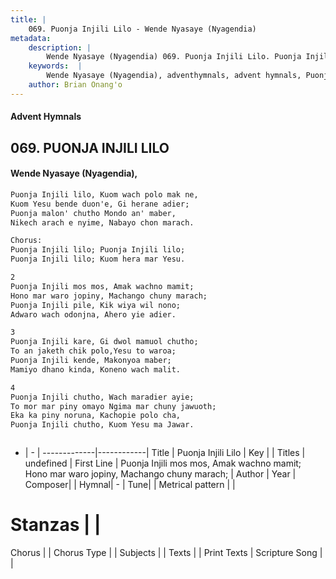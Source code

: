 ```yaml
---
title: |
    069. Puonja Injili Lilo - Wende Nyasaye (Nyagendia)
metadata:
    description: |
        Wende Nyasaye (Nyagendia) 069. Puonja Injili Lilo. Puonja Injili mos mos, Amak wachno mamit; Hono mar waro jopiny, Machango chuny marach; Puonja Injili pile, Kik wiya wil nono; Adwaro wach odonjna, Ahero yie adier.  
    keywords:  |
        Wende Nyasaye (Nyagendia), adventhymnals, advent hymnals, Puonja Injili Lilo, Puonja Injili mos mos, Amak wachno mamit; Hono mar waro jopiny, Machango chuny marach;. 
    author: Brian Onang'o
---
```


#### Advent Hymnals
## 069. PUONJA INJILI LILO
####  Wende Nyasaye (Nyagendia),

```txt
Puonja Injili lilo, Kuom wach polo mak ne,
Kuom Yesu bende duon'e, Gi herane adier;
Puonja malon' chutho Mondo an' maber,
Nikech arach e nyime, Nabayo chon marach.

Chorus:
Puonja Injili lilo; Puonja Injili lilo;
Puonja Injili lilo; Kuom hera mar Yesu.

2
Puonja Injili mos mos, Amak wachno mamit;
Hono mar waro jopiny, Machango chuny marach;
Puonja Injili pile, Kik wiya wil nono;
Adwaro wach odonjna, Ahero yie adier.

3
Puonja Injili kare, Gi dwol mamuol chutho;
To an jaketh chik polo,Yesu to waroa;
Puonja Injili kende, Makonyoa maber;
Mamiyo dhano kinda, Koneno wach malit.

4
Puonja Injili chutho, Wach maradier ayie;
To mor mar piny omayo Ngima mar chuny jawuoth;
Eka ka piny noruna, Kachopie polo cha,
Puonja Injili chutho, Kuom Yesu ma Jawar.



```

- |   -  |
-------------|------------|
Title | Puonja Injili Lilo |
Key |  |
Titles | undefined |
First Line | Puonja Injili mos mos, Amak wachno mamit; Hono mar waro jopiny, Machango chuny marach; |
Author | 
Year | 
Composer| |
Hymnal|  - |
Tune|  |
Metrical pattern | |
# Stanzas |  |
Chorus |  |
Chorus Type |  |
Subjects | |
Texts |  |
Print Texts | 
Scripture Song |  |
    
